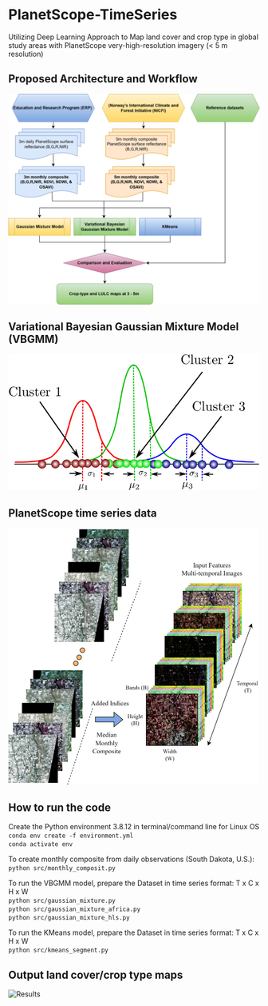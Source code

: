 # PlanetScope-TimeSeries
Utilizing Deep Learning Approach to Map land cover and crop type in global study areas with PlanetScope very-high-resolution imagery (< 5 m resolution)

## Proposed Architecture and Workflow
![Model Architecture](images/flowchart.png) <br>

## Variational Bayesian Gaussian Mixture Model (VBGMM)
![Dense Predictive Coding](images/gmm.png) <br>

## PlanetScope time series data
![Planet data](images/timeseries-final.png) <br>

## How to run the code
Create the Python environment 3.8.12 in terminal/command line for Linux OS <br>
```conda env create -f environment.yml``` <br>
```conda activate env``` <br>

To create monthly composite from daily observations (South Dakota, U.S.): <br>
```python src/monthly_composit.py```

To run the VBGMM model, prepare the Dataset in time series format: T x C x H x W <br>
```python src/gaussian_mixture.py``` <br>
```python src/gaussian_mixture_africa.py``` <br>
```python src/gaussian_mixture_hls.py``` <br>

To run the KMeans model, prepare the Dataset in time series format: T x C x H x W <br>
```python src/kmeans_segment.py``` <br>

## Output land cover/crop type maps
![Results](images/compare_kmeans_global_v3.png) <br>
